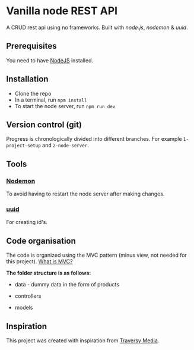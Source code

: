 # Vanilla node REST API

A CRUD rest api using no frameworks. Built with *node.js*, *nodemon* & *uuid*.

## Prerequisites

You need to have [NodeJS](https://nodejs.org/en/) installed.

## Installation

- Clone the repo
- In a terminal, run `npm install`
- To start the node server, run `npm run dev`

## Version control (git)

Progress is chronologically divided into different branches. For example `1-project-setup` and `2-node-server`.

## Tools

### [Nodemon](https://www.npmjs.com/package/nodemon)

 To avoid having to restart the node server after making changes.

### [uuid](https://www.npmjs.com/package/uuid)

For creating id's.

## Code organisation

The code is organized using the MVC pattern (minus view, not needed for this project). [What is MVC?](https://www.youtube.com/watch?v=DUg2SWWK18I&ab_channel=WebDevSimplified)

**The folder structure is as follows:**

- data - dummy data in the form of products

- controllers

- models

## Inspiration

This project was created with inspiration from [Traversy Media](https://www.youtube.com/watch?v=_1xa8Bsho6A&ab_channel=TraversyMedia).